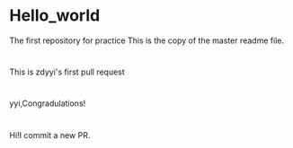# Hello_world
The first repository for practice
This is the copy of the master readme file.
#
This is zdyyi's first pull request
#
yyi,Congradulations!
#
Hi!I commit a new PR.
